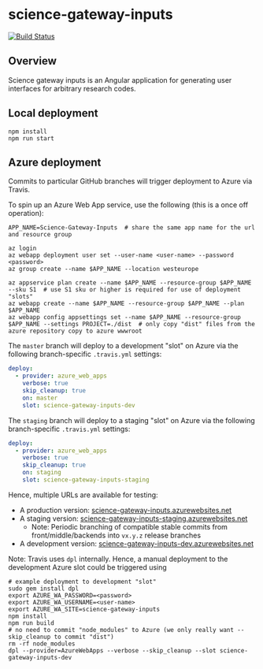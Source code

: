# science-gateway-inputs

[![Build Status](https://travis-ci.org/alan-turing-institute/science-gateway-inputs.svg?branch=master)](https://travis-ci.org/alan-turing-institute/science-gateway-inputs)

## Overview  

Science gateway inputs is an Angular application for generating user interfaces for arbitrary research codes.

## Local deployment

```shell
npm install
npm run start
```

## Azure deployment

Commits to particular GitHub branches will trigger deployment to Azure via Travis.

To spin up an Azure Web App service, use the following (this is a once off operation):

```shell
APP_NAME=Science-Gateway-Inputs  # share the same app name for the url and resource group

az login
az webapp deployment user set --user-name <user-name> --password <password>
az group create --name $APP_NAME --location westeurope

az appservice plan create --name $APP_NAME --resource-group $APP_NAME --sku S1  # use S1 sku or higher is required for use of deployment "slots"
az webapp create --name $APP_NAME --resource-group $APP_NAME --plan $APP_NAME
az webapp config appsettings set --name $APP_NAME --resource-group $APP_NAME --settings PROJECT=./dist  # only copy "dist" files from the azure repository copy to azure wwwroot
```
The `master` branch will deploy to a development "slot" on Azure via the following branch-specific `.travis.yml` settings:

```yaml
deploy:
  - provider: azure_web_apps
    verbose: true
    skip_cleanup: true
    on: master
    slot: science-gateway-inputs-dev
```

The `staging` branch will deploy to a staging "slot" on Azure via the following branch-specific `.travis.yml` settings:

```yaml
deploy:
  - provider: azure_web_apps
    verbose: true
    skip_cleanup: true
    on: staging
    slot: science-gateway-inputs-staging
```

Hence, multiple URLs are available for testing:

* A production version: [science-gateway-inputs.azurewebsites.net](science-gateway-inputs.azurewebsites.net)
* A staging version: [science-gateway-inputs-staging.azurewebsites.net](science-gateway-inputs-staging.azurewebsites.net)
  * Note: Periodic branching of compatible stable commits from front/middle/backends into `vx.y.z` release branches
* A development version: [science-gateway-inputs-dev.azurewebsites.net](science-gateway-inputs-dev.azurewebsites.net)

Note: Travis uses `dpl` internally. Hence, a manual deployment to the development Azure slot could be triggered using

```shell
# example deployment to development "slot"
sudo gem install dpl
export AZURE_WA_PASSWORD=<password>
export AZURE_WA_USERNAME=<user-name>
export AZURE_WA_SITE=science-gateway-inputs
npm install
npm run build
# no need to commit "node_modules" to Azure (we only really want --skip_cleanup to commit "dist")
rm -rf node_modules  
dpl --provider=AzureWebApps --verbose --skip_cleanup --slot science-gateway-inputs-dev
```
